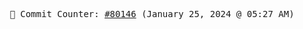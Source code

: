 <p align="center">
    <samp>
        📮 Commit Counter: <a href="https://github.com/Javascript-void0/Javascript-void0/commits/main">#80146</a> (January 25, 2024 @ 05:27 AM)
    </samp>
</p>